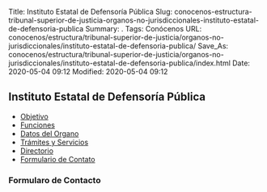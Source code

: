 Title: Instituto Estatal de Defensoría Pública
Slug: conocenos-estructura-tribunal-superior-de-justicia-organos-no-jurisdiccionales-instituto-estatal-de-defensoria-publica
Summary: .
Tags: Conócenos
URL: conocenos/estructura/tribunal-superior-de-justicia/organos-no-jurisdiccionales/instituto-estatal-de-defensoria-publica/
Save_As: conocenos/estructura/tribunal-superior-de-justicia/organos-no-jurisdiccionales/instituto-estatal-de-defensoria-publica/index.html
Date: 2020-05-04 09:12
Modified: 2020-05-04 09:12



## Instituto Estatal de Defensoría Pública

* [Objetivo](objetivo/)
* [Funciones](funciones/)
* [Datos del Organo](datos-del-organo/)
* [Trámites y Servicios](trámites-y-servicios)
* [Directorio](directorio/)
* [Formulario de Contato](formulario-de-contacto/)




### Formularo de Contacto


